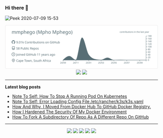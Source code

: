### Hi there 👋
![Peek 2020-07-09 15-53](https://user-images.githubusercontent.com/7910856/87048834-84abea80-c1fc-11ea-9342-27b96a046ba4.gif)

<p  align="center">
  <img src="https://raw.githubusercontent.com/mmphego/mmphego/master/profile-summary-card-output/default/0-profile-details.svg" alt="github stats"></br>
  <img src="https://raw.githubusercontent.com/mmphego/mmphego/master/profile-summary-card-output/default/1-repos-per-language.svg">
  <img src="https://raw.githubusercontent.com/mmphego/mmphego/master/profile-summary-card-output/default/2-most-commit-language.svg"></br></p>

---

**Latest blog posts**
<!-- BLOG-POST-LIST:START -->
- [Note To Self: How To Stop A Running Pod On Kubernetes](https://blog.mphomphego.co.za/blog/2021/05/18/Note-To-Self-How-to-stop-a-running-pod-on-kubernetes.html)
- [Note To Self: Error Loading Config File /etc/rancher/k3s/k3s.yaml](https://blog.mphomphego.co.za/blog/2021/04/19/note-to-self-error-loading-config-file-k3s.yaml.html)
- [How And Why, I Moved From Docker Hub To GitHub Docker Registry.](https://blog.mphomphego.co.za/blog/2021/04/15/How-and-Why-I-moved-from-Docker-Hub-to-GitHub-Docker-registry.html)
- [How I Hardened The Security Of My Docker Environment](https://blog.mphomphego.co.za/blog/2021/03/28/How-I-hardened-the-security-of-my-Docker-environment.html)
- [How To Fork A Subdirectory Of Repo As A Different Repo On GitHub](https://blog.mphomphego.co.za/blog/2021/02/07/How-to-fork-a-subdirectory-of-repo-as-a-different-repo-on-GitHub.html)
<!-- BLOG-POST-LIST:END -->

---

<p  align="center">
<a href= "https://blog.mphomphego.co.za/"><img src="https://img.icons8.com/material-outlined/26/000000/ball-point-pen.png"/></a>
<a href= "https://www.linkedin.com/in/mphomphego/"><img src="https://img.icons8.com/material-outlined/30/000000/linkedin.png"/></a>
<a href= "https://www.youtube.com/c/MphoMphego1"><img src="https://img.icons8.com/material-outlined/30/000000/youtube.png"/></a>
<a href= "https://dev.to/mmphego"><img src="https://img.icons8.com/windows/32/000000/dev.png"/></a>
<a href= "https://twitter.com/mphomphego"><img src="https://img.icons8.com/material-outlined/30/000000/twitter.png"/></a>
</p>


